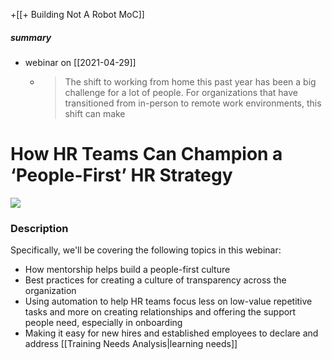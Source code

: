 +[[+ Building Not A Robot MoC]]

##### summary
- webinar on [[2021-04-29]]
	- > The shift to working from home this past year has been a big challenge for a lot of people. For organizations that have transitioned from in-person to remote work environments, this shift can make
# How HR Teams Can Champion a ‘People-First’ HR Strategy

![](https://ci4.googleusercontent.com/proxy/dT7VlJPT9ISC7FpmztsUFzGW-J7gZKhHTDG6WOPyPT2zZpfYYmAb6op8So_fx04oNJpHhjWzaaDhdP7zdQEt75XxuXdTnGd_ofECX_KVkBz_e0BwTBaGSDQUiZg6goJK5PVbxTAB_H9Oz_7Xb1A5sL0t91CTHM1UkeuK-DYq1aK5MtpirH1x24nn2FiXWqXE3G19R9M-zHjhCDVPZJtKgviKSAgou9kidpvZrTlzDHjST_QCNHlYz8WRSfRP=s0-d-e1-ft#https://trello-attachments.s3.amazonaws.com/5e4bb3b87c25d784a6958d9b/6061ff691122a12325105ec4/c4ee8b14b406683e5c9b2078546a627e/Webinar_Goco_and_Together_April_29_(1).png)

### Description
Specifically, we'll be covering the following topics in this webinar:
- How mentorship helps build a people-first culture
- Best practices for creating a culture of transparency across the organization
- Using automation to help HR teams focus less on low-value repetitive tasks and more on creating relationships and offering the support people need, especially in onboarding
- Making it easy for new hires and established employees to declare and address [[Training Needs Analysis|learning needs]]